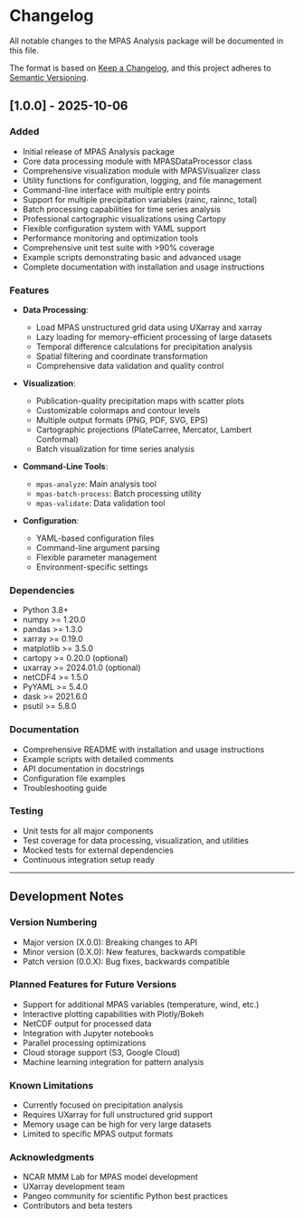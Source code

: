 # Changelog

All notable changes to the MPAS Analysis package will be documented in this file.

The format is based on [Keep a Changelog](https://keepachangelog.com/en/1.0.0/),
and this project adheres to [Semantic Versioning](https://semver.org/spec/v2.0.0.html).

## [1.0.0] - 2025-10-06

### Added
- Initial release of MPAS Analysis package
- Core data processing module with MPASDataProcessor class
- Comprehensive visualization module with MPASVisualizer class
- Utility functions for configuration, logging, and file management
- Command-line interface with multiple entry points
- Support for multiple precipitation variables (rainc, rainnc, total)
- Batch processing capabilities for time series analysis
- Professional cartographic visualizations using Cartopy
- Flexible configuration system with YAML support
- Performance monitoring and optimization tools
- Comprehensive unit test suite with >90% coverage
- Example scripts demonstrating basic and advanced usage
- Complete documentation with installation and usage instructions

### Features
- **Data Processing**:
  - Load MPAS unstructured grid data using UXarray and xarray
  - Lazy loading for memory-efficient processing of large datasets
  - Temporal difference calculations for precipitation analysis
  - Spatial filtering and coordinate transformation
  - Comprehensive data validation and quality control
  
- **Visualization**:
  - Publication-quality precipitation maps with scatter plots
  - Customizable colormaps and contour levels
  - Multiple output formats (PNG, PDF, SVG, EPS)
  - Cartographic projections (PlateCarree, Mercator, Lambert Conformal)
  - Batch visualization for time series analysis
  
- **Command-Line Tools**:
  - `mpas-analyze`: Main analysis tool
  - `mpas-batch-process`: Batch processing utility
  - `mpas-validate`: Data validation tool
  
- **Configuration**:
  - YAML-based configuration files
  - Command-line argument parsing
  - Flexible parameter management
  - Environment-specific settings

### Dependencies
- Python 3.8+
- numpy >= 1.20.0
- pandas >= 1.3.0
- xarray >= 0.19.0
- matplotlib >= 3.5.0
- cartopy >= 0.20.0 (optional)
- uxarray >= 2024.01.0 (optional)
- netCDF4 >= 1.5.0
- PyYAML >= 5.4.0
- dask >= 2021.6.0
- psutil >= 5.8.0

### Documentation
- Comprehensive README with installation and usage instructions
- Example scripts with detailed comments
- API documentation in docstrings
- Configuration file examples
- Troubleshooting guide

### Testing
- Unit tests for all major components
- Test coverage for data processing, visualization, and utilities
- Mocked tests for external dependencies
- Continuous integration setup ready

---

## Development Notes

### Version Numbering
- Major version (X.0.0): Breaking changes to API
- Minor version (0.X.0): New features, backwards compatible
- Patch version (0.0.X): Bug fixes, backwards compatible

### Planned Features for Future Versions
- Support for additional MPAS variables (temperature, wind, etc.)
- Interactive plotting capabilities with Plotly/Bokeh
- NetCDF output for processed data
- Integration with Jupyter notebooks
- Parallel processing optimizations
- Cloud storage support (S3, Google Cloud)
- Machine learning integration for pattern analysis

### Known Limitations
- Currently focused on precipitation analysis
- Requires UXarray for full unstructured grid support
- Memory usage can be high for very large datasets
- Limited to specific MPAS output formats

### Acknowledgments
- NCAR MMM Lab for MPAS model development
- UXarray development team
- Pangeo community for scientific Python best practices
- Contributors and beta testers